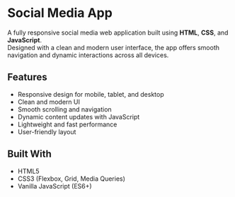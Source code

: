 # Social Media App

A fully responsive social media web application built using **HTML**, **CSS**, and **JavaScript**.  
Designed with a clean and modern user interface, the app offers smooth navigation and dynamic interactions across all devices.

## Features

- Responsive design for mobile, tablet, and desktop
- Clean and modern UI
- Smooth scrolling and navigation
- Dynamic content updates with JavaScript
- Lightweight and fast performance
- User-friendly layout

## Built With

- HTML5
- CSS3 (Flexbox, Grid, Media Queries)
- Vanilla JavaScript (ES6+)
